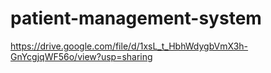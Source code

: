 # patient-management-system

https://drive.google.com/file/d/1xsL_t_HbhWdygbVmX3h-GnYcgjqWF56o/view?usp=sharing
